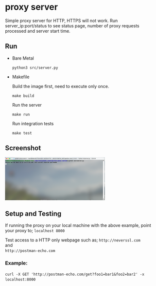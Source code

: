 # proxy server

Simple proxy server for HTTP, HTTPS will not work. Run server_ip:port/status to see status page, number of proxy requests processed and server start time.

## Run

* Bare Metal

  ```
  python3 src/server.py
  ```

* Makefile

  Build the image first, need to execute only once.
  ```
  make build
  ```
  Run the server
  ```
  make run
  ```
  Run integration tests
  ```
  make test
  ```

## Screenshot
<p align = "left">
<img src= "assets/screenshot.png" alt ="screenshot" width="65%" height= "65%">
</p>

## Setup and Testing
If running the proxy on your local machine with the above example, point your proxy to;
```localhost 8000```

Test access to a HTTP only webpage such as;
```http://neverssl.com``` <br>
and <br>
```http://postman-echo.com```

### Example:
```curl -X GET 'http://postman-echo.com/get?foo1=bar1&foo2=bar2' -x localhost:8000```